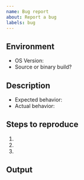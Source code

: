 ```yaml
---
name: Bug report
about: Report a bug
labels: bug
---
```



## Environment
* OS Version: <!-- e.g, Ubuntu 20.04 -->
* Source or binary build?
  <!-- If binary, which version? -->
  <!-- If source, which branch and what is the latest commit? -->

## Description
* Expected behavior: <!-- Tell us what you expected to happen -->
* Actual behavior: <!-- What happened instead -->

## Steps to reproduce
<!-- Provide steps so we can try to reproduce this issue -->

1.
2.
3.

## Output
<!-- Provide screenshots, console logs, backtraces, and/or anything that could
be useful to us resolving this issue -->